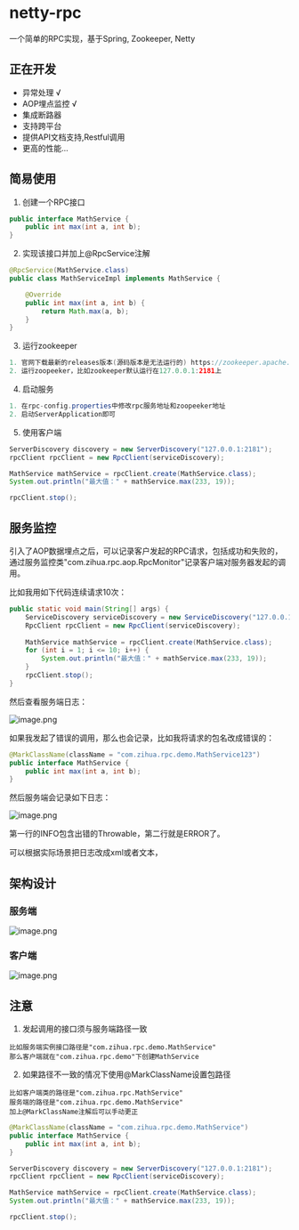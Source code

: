 # netty-rpc

一个简单的RPC实现，基于Spring, Zookeeper, Netty

## 正在开发

- 异常处理 √
- AOP埋点监控 √
- 集成断路器
- 支持跨平台
- 提供API文档支持,Restful调用
- 更高的性能...

## 简易使用

1.  创建一个RPC接口

```java
public interface MathService {
    public int max(int a, int b);
}
```

2.  实现该接口并加上@RpcService注解

```java
@RpcService(MathService.class)
public class MathServiceImpl implements MathService {

    @Override
    public int max(int a, int b) {
        return Math.max(a, b);
    }
}
```

3.  运行zookeeper

```java
1. 官网下载最新的releases版本(源码版本是无法运行的) https://zookeeper.apache.org/releases.html
2. 运行zoopeeker，比如zookeeper默认运行在127.0.0.1:2181上
```

4.  启动服务

```java
1. 在rpc-config.properties中修改rpc服务地址和zoopeeker地址
2. 启动ServerApplication即可
```

5.  使用客户端

```java
ServerDiscovery discovery = new ServerDiscovery("127.0.0.1:2181");
rpcClient rpcClient = new RpcClient(serviceDiscovery);

MathService mathService = rpcClient.create(MathService.class);
System.out.println("最大值：" + mathService.max(233, 19));

rpcClient.stop();
```

## 服务监控

引入了AOP数据埋点之后，可以记录客户发起的RPC请求，包括成功和失败的，通过服务监控类"com.zihua.rpc.aop.RpcMonitor"记录客户端对服务器发起的调用。

比如我用如下代码连续请求10次：
```java
public static void main(String[] args) {
    ServiceDiscovery serviceDiscovery = new ServiceDiscovery("127.0.0.1:2181");
    RpcClient rpcClient = new RpcClient(serviceDiscovery);
    
    MathService mathService = rpcClient.create(MathService.class);
    for (int i = 1; i <= 10; i++) {
        System.out.println("最大值：" + mathService.max(233, 19));            
    }
    rpcClient.stop();
}
```

然后查看服务端日志：

![image.png](https://iblog-zihua.oss-cn-beijing.aliyuncs.com/image_1587716937710.png?x-oss-process=style/iBlog)

如果我发起了错误的调用，那么也会记录，比如我将请求的包名改成错误的：
```java
@MarkClassName(className = "com.zihua.rpc.demo.MathService123")
public interface MathService {
    public int max(int a, int b);
}
```

然后服务端会记录如下日志：

![image.png](https://iblog-zihua.oss-cn-beijing.aliyuncs.com/image_1587716947302.png?x-oss-process=style/iBlog)

第一行的INFO包含出错的Throwable，第二行就是ERROR了。

可以根据实际场景把日志改成xml或者文本，



## 架构设计

### 服务端

![image.png](https://iblog-zihua.oss-cn-beijing.aliyuncs.com/image_1587534981067.png?x-oss-process=style/iBlog)

### 客户端

![image.png](https://iblog-zihua.oss-cn-beijing.aliyuncs.com/image_1587535011284.png?x-oss-process=style/iBlog)


## 注意

1. 发起调用的接口须与服务端路径一致
```
比如服务端实例接口路径是"com.zihua.rpc.demo.MathService"
那么客户端就在"com.zihua.rpc.demo"下创建MathService
```

2. 如果路径不一致的情况下使用@MarkClassName设置包路径
```
比如客户端类的路径是"com.zihua.rpc.MathService"
服务端的路径是"com.zihua.rpc.demo.MathService"
加上@MarkClassName注解后可以手动更正
```
```java
@MarkClassName(className = "com.zihua.rpc.demo.MathService")
public interface MathService {
    public int max(int a, int b);
}
```
```java
ServerDiscovery discovery = new ServerDiscovery("127.0.0.1:2181");
rpcClient rpcClient = new RpcClient(serviceDiscovery);

MathService mathService = rpcClient.create(MathService.class);
System.out.println("最大值：" + mathService.max(233, 19));

rpcClient.stop();
```